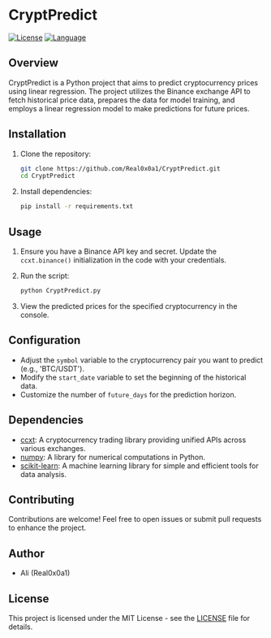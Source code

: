 # CryptPredict

[![License](https://img.shields.io/badge/License-MIT-blue.svg)](https://opensource.org/licenses/MIT) [![Language](path/to/python.svg)](https://www.python.org/)

## Overview
CryptPredict is a Python project that aims to predict cryptocurrency prices using linear regression. The project utilizes the Binance exchange API to fetch historical price data, prepares the data for model training, and employs a linear regression model to make predictions for future prices.

## Installation
1. Clone the repository:
   ```bash
   git clone https://github.com/Real0x0a1/CryptPredict.git
   cd CryptPredict
   ```

2. Install dependencies:
   ```bash
   pip install -r requirements.txt
   ```

## Usage
1. Ensure you have a Binance API key and secret. Update the `ccxt.binance()` initialization in the code with your credentials.

2. Run the script:
   ```bash
   python CryptPredict.py
   ```

3. View the predicted prices for the specified cryptocurrency in the console.

## Configuration
- Adjust the `symbol` variable to the cryptocurrency pair you want to predict (e.g., 'BTC/USDT').
- Modify the `start_date` variable to set the beginning of the historical data.
- Customize the number of `future_days` for the prediction horizon.

## Dependencies
- [ccxt](https://github.com/ccxt/ccxt): A cryptocurrency trading library providing unified APIs across various exchanges.
- [numpy](https://numpy.org/): A library for numerical computations in Python.
- [scikit-learn](https://scikit-learn.org/): A machine learning library for simple and efficient tools for data analysis.

## Contributing
Contributions are welcome! Feel free to open issues or submit pull requests to enhance the project.

## Author
- Ali (Real0x0a1)

## License
This project is licensed under the MIT License - see the [LICENSE](LICENSE) file for details.

